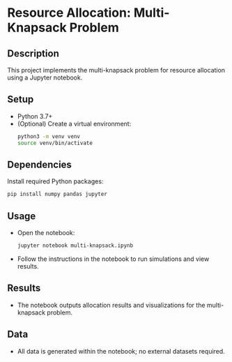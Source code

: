 # Resource Allocation: Multi-Knapsack Problem

## Description
This project implements the multi-knapsack problem for resource allocation using a Jupyter notebook.

## Setup
- Python 3.7+
- (Optional) Create a virtual environment:
  ```bash
  python3 -m venv venv
  source venv/bin/activate
  ```

## Dependencies
Install required Python packages:
```bash
pip install numpy pandas jupyter
```

## Usage
- Open the notebook:
  ```bash
  jupyter notebook multi-knapsack.ipynb
  ```
- Follow the instructions in the notebook to run simulations and view results.

## Results
- The notebook outputs allocation results and visualizations for the multi-knapsack problem.

## Data
- All data is generated within the notebook; no external datasets required. 
